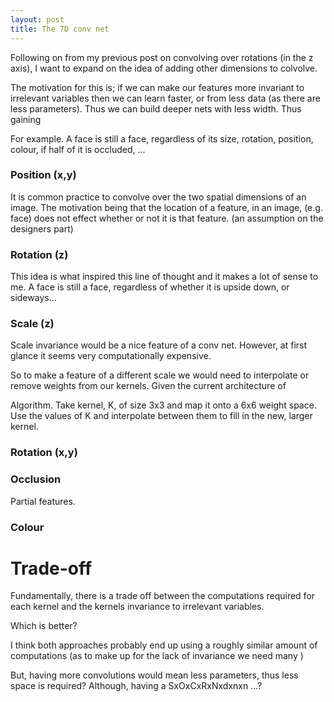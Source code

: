 ```yaml
---
layout: post
title: The 7D conv net
---
```


Following on from my previous post on convolving over rotations (in the z axis), I want to expand on the idea of adding other dimensions to colvolve.

The motivation for this is; if we can make our features more invariant to irrelevant variables then we can learn faster, or from less data (as there are less parameters). Thus we can build deeper nets with less width. Thus gaining 

For example. A face is still a face, regardless of its size, rotation, position, colour, if half of it is occluded, ...

### Position (x,y)

It is common practice to convolve over the two spatial dimensions of an image. The motivation being that the location of a feature, in an image, (e.g. face) does not effect whether or not it is that feature. (an assumption on the designers part)

### Rotation (z)

This idea is what inspired this line of thought and it makes a lot of sense to me. A face is still a face, regardless of whether it is upside down, or sideways...

### Scale (z)

Scale invariance would be a nice feature of a conv net. However, at first glance it seems very computationally expensive. 

So to make a feature of a different scale we would need to interpolate or remove weights from our kernels. Given the current architecture of 

Algorithm. 
Take kernel, K, of size 3x3 and map it onto a 6x6 weight space. Use the values of K and interpolate between them to fill in the new, larger kernel. 

### Rotation (x,y)



### Occlusion

Partial features.

### Colour


# Trade-off

Fundamentally, there is a trade off between the computations required for each kernel and the kernels invariance to irrelevant variables.

Which is better?

I think both approaches probably end up using a roughly similar amount of computations (as to make up for the lack of invariance we need many ) 

But, having more convolutions would mean less parameters, thus less space is required? Although, having a SxOxCxRxNxdxnxn ...?